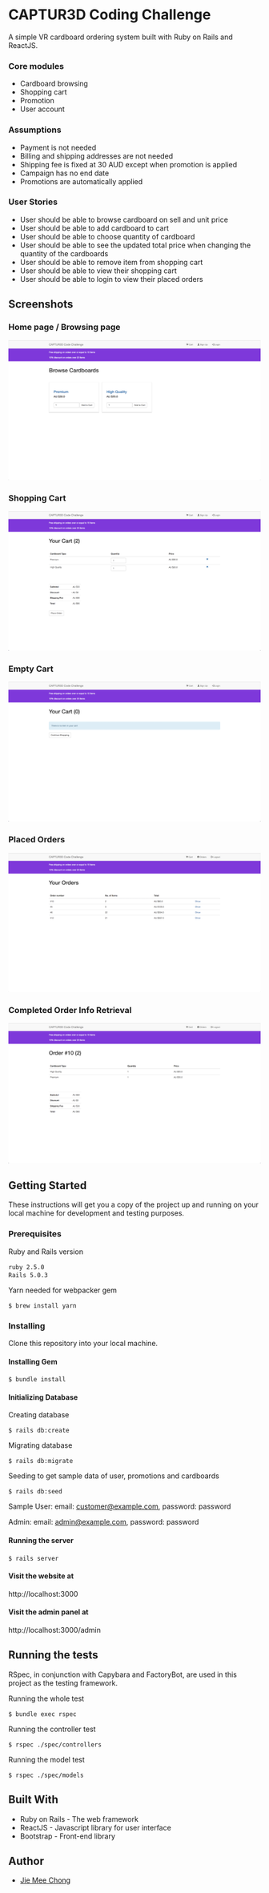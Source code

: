 # CAPTUR3D Coding Challenge

A simple VR cardboard ordering system built with Ruby on Rails and ReactJS.

### Core modules

* Cardboard browsing
* Shopping cart
* Promotion
* User account

### Assumptions

* Payment is not needed
* Billing and shipping addresses are not needed
* Shipping fee is fixed at 30 AUD except when promotion is applied
* Campaign has no end date
* Promotions are automatically applied

### User Stories

* User should be able to browse cardboard on sell and unit price
* User should be able to add cardboard to cart
* User should be able to choose quantity of cardboard
* User should be able to see the updated total price when changing the quantity of the cardboards
* User should be able to remove item from shopping cart
* User should be able to view their shopping cart
* User should be able to login to view their placed orders

## Screenshots

### Home page / Browsing page
![Browsing Page](/app/assets/images/BrowsingPage.png)

### Shopping Cart
![Shopping Cart](/app/assets/images/ShoppingCart.png)

### Empty Cart
![Empty Cart](/app/assets/images/EmptyCart.png)

### Placed Orders
![Placed Orders](/app/assets/images/AllPlacedOrders.png)

### Completed Order Info Retrieval
![Completed Order](/app/assets/images/CompletedOrder.png)

## Getting Started

These instructions will get you a copy of the project up and running on your local machine for development and testing purposes.
<!-- See deployment for notes on how to deploy the project on a live system. -->

### Prerequisites

Ruby and Rails version

```
ruby 2.5.0
Rails 5.0.3
```

Yarn needed for webpacker gem

```
$ brew install yarn
```

### Installing

Clone this repository into your local machine.

#### Installing Gem

```
$ bundle install
```

#### Initializing Database

Creating database

```
$ rails db:create
```

Migrating database

```
$ rails db:migrate
```

Seeding to get sample data of user, promotions and cardboards

```
$ rails db:seed
```

Sample User:
email: customer@example.com,
password: password

Admin:
email: admin@example.com,
password: password

#### Running the server

```
$ rails server
```

#### Visit the website at

http://localhost:3000

#### Visit the admin panel at

http://localhost:3000/admin

## Running the tests

RSpec, in conjunction with Capybara and FactoryBot, are used in this project as the testing framework.

Running the whole test

```
$ bundle exec rspec
```

Running the controller test

```
$ rspec ./spec/controllers
```

Running the model test

```
$ rspec ./spec/models
```

## Built With

* Ruby on Rails - The web framework
* ReactJS - Javascript library for user interface
* Bootstrap - Front-end library

## Author

* [Jie Mee Chong](https://jiemeechong.me)
